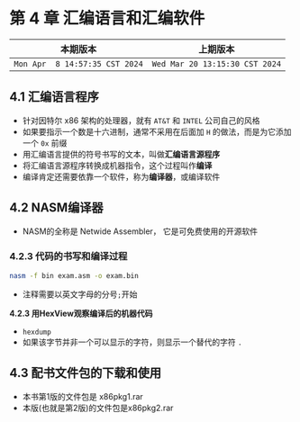 # 第 4 章 汇编语言和汇编软件

|本期版本|上期版本|
|:---:|:---:|
`Mon Apr  8 14:57:35 CST 2024` |`Wed Mar 20 13:15:30 CST 2024`

## 4.1 汇编语言程序

* 针对因特尔 x86 架构的处理器，就有 `AT&T` 和 `INTEL` 公司自己的风格
* 如果要指示一个数是十六进制，通常不采用在后面加 `H` 的做法，而是为它添加一个 `0x` 前缀
* 用汇编语言提供的符号书写的文本，叫做**汇编语言源程序**
* 将汇编语言源程序转换成机器指令，这个过程叫作**编译**
* 编译肯定还需要依靠一个软件，称为**编译器**，或编译软件

## 4.2 NASM编译器

* NASM的全称是 Netwide Assembler， 它是可免费使用的开源软件


### 4.2.3 代码的书写和编译过程

```bash
nasm -f bin exam.asm -o exam.bin
```

* 注释需要以英文字母的分号`;`开始

**4.2.3 用HexView观察编译后的机器代码**

* `hexdump`
* 如果该字节并非一个可以显示的字符，则显示一个替代的字符 `.`

## 4.3 配书文件包的下载和使用

* 本书第1版的文件包是 x86pkg1.rar
* 本版(也就是第2版)的文件包是x86pkg2.rar